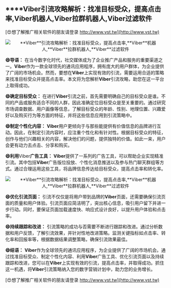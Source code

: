 ## ****Viber**引流攻略解析：找准目标受众，提高点击率,**Viber**机器人,**Viber**拉群机器人,**Viber**过滤软件**

[😍想了解推广相关软件的朋友请登录 http://www.vst.tw](http://www.vst.tw)

 <center><img src="https://vst.tw/MP4/tuiguang/png/2.png" alt="**Viber**引流攻略解析：找准目标受众，提高点击率,**Viber**机器人,**Viber**拉群机器人,**Viber**过滤软件"></center>

**😄导语：**
在当今数字化时代，社交媒体成为了企业推广产品和服务的重要渠道之一。**Viber**作为一款全球领先的通讯应用程序，拥有庞大的用户群体，为企业提供了广阔的市场机会。然而，要想在**Viber**上实现有效的引流，需要运用合适的策略来找准目标受众并提高点击率。本文将为您解析**Viber**引流攻略，助您在这一平台上取得成功。

**😄确定目标受众：**
在进行**Viber**引流之前，首先需要明确自己的目标受众是谁。不同的产品或服务适合不同的人群，因此准确定位目标受众是至关重要的。通过研究市场调查数据、用户画像等信息，了解目标受众的年龄、性别、地理位置、兴趣爱好以及购买行为等方面的特征，并将这些信息应用到引流策略中。

**😄制定个性化内容：**
**Viber**用户更倾向于与那些能提供有价值信息的品牌进行互动。因此，在制定引流内容时，应注重个性化和有针对性。根据目标受众的特征，创作与他们兴趣相关的内容，解决他们的问题，提供独特的价值。如此一来，用户会更有动力去点击、分享和购买。

**😄利用**Viber**广告工具：**
**Viber**提供了一系列的广告工具，可以帮助企业实现精准引流。其中包括**Viber**广告版位投放、个性化消息推送以及参与热门聊天群组等方式。通过合理运用这些工具，将品牌信息传达给目标受众，提高点击率和转化率。

 <center><img src="https://vst.tw/MP4/tuiguang/png/7.png" alt="**Viber**引流攻略解析：找准目标受众，提高点击率,**Viber**机器人,**Viber**拉群机器人,**Viber**过滤软件"></center>

**😄优化引流页面：**
引流不仅仅是将用户带到品牌的**Viber**页面，还需要确保引流页面的质量和用户体验。引流页面应简洁明了，突出核心信息，吸引用户留下并进一步行动。同时，要保证页面加载速度快、响应式设计良好，以提升用户体验和点击率。

**😄持续跟踪和改进：**
引流策略的成功与否需要不断进行跟踪和改进。通过分析数据和用户反馈，了解引流效果，并针对性地改进策略。监测关键指标如点击率、转化率和回报率等，根据数据结果调整策略，确保引流效果最佳。

**😄结语：**
**Viber**作为全球领先的通讯应用程序，为企业提供了广阔的市场机会。通过找准目标受众、制定个性化内容、利用**Viber**广告工具、优化引流页面以及持续跟踪和改进，您可以在**Viber**上实现有效的引流，提高点击率，并取得成功。抓住这一机遇，将**Viber**引流策略纳入您的数字营销计划中，助力您的业务增长。

[😍想了解推广相关软件的朋友请登录 http://www.vst.tw](http://www.vst.tw)



